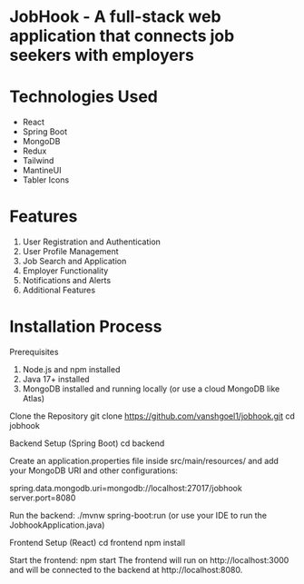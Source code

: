 # JobHook - A full-stack web application that connects job seekers with employers

# Technologies Used
- React
- Spring Boot
- MongoDB
- Redux
- Tailwind
- MantineUI
- Tabler Icons

# Features
1. User Registration and Authentication
2. User Profile Management
3. Job Search and Application
4. Employer Functionality
5. Notifications and Alerts
6. Additional Features

# Installation Process
Prerequisites
1. Node.js and npm installed
2. Java 17+ installed
3. MongoDB installed and running locally (or use a cloud MongoDB like Atlas)

Clone the Repository
git clone https://github.com/vanshgoel1/jobhook.git
cd jobhook

Backend Setup (Spring Boot)
cd backend

Create an application.properties file inside src/main/resources/ and add your MongoDB URI and other configurations:

spring.data.mongodb.uri=mongodb://localhost:27017/jobhook
server.port=8080

Run the backend:
./mvnw spring-boot:run
(or use your IDE to run the JobhookApplication.java)

Frontend Setup (React)
cd frontend
npm install

Start the frontend:
npm start
The frontend will run on http://localhost:3000 and will be connected to the backend at http://localhost:8080.



